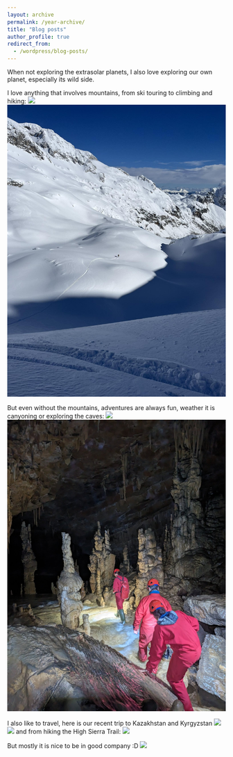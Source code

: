 ```yaml
---
layout: archive
permalink: /year-archive/
title: "Blog posts"
author_profile: true
redirect_from:
  - /wordpress/blog-posts/
---
```


When not exploring the extrasolar planets, I also love exploring our own planet, especially its wild side. 


I love anything that involves mountains, from ski touring to climbing and hiking:
  ![](/images/splevta.jpeg)
  ![](/images/turno.jpeg)

But even without the mountains, adventures are always fun, weather it is canyoning or exploring the caves:
  ![](/images/gacnik.jpg)
  ![](/images/jama.jpg)

I also like to travel, here is our recent trip to Kazakhstan and Kyrgyzstan
  ![](/images/kazi.JPG)
  ![](/images/kirgi1.jpg)
and from hiking the High Sierra Trail:
  ![](/images/murica.jpg)

But mostly it is nice to be in good company :D
  ![](/images/poroka.jpg)


